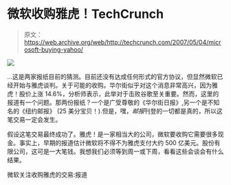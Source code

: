 # 微软收购雅虎！TechCrunch

> 原文：<https://web.archive.org/web/http://techcrunch.com/2007/05/04/microsoft-buying-yahoo/>

![](img/f4487287afced8fff175999846869bba.png)

…这是两家报纸目前的猜测。目前还没有达成任何形式的官方协议，但显然微软已经开始与雅虎谈判。关于可能的收购。华尔街似乎对这个消息非常高兴，因为雅虎！股价上涨 14.6%，分析师表示，此举对于击败谷歌至关重要。然而，这里的报道有一个问题。那两份报纸？一个是广受尊敬的《华尔街日报》,另一个是不知名的《纽约邮报》 (25 美分宝贝！).但是，嘿，*邮报*刊登的一切都是真的，所以这笔交易一定会发生。

假设这笔交易最终成功了。雅虎！是一家相当大的公司，微软要收购它需要很多现金。事实上，早期的报道估计微软将不得不为雅虎支付大约 500 亿美元。股份有限公司，这可是一大笔钱。我想我们必须等到周一或下周，看看这些会谈会有什么结果。

微软关注收购雅虎的交易:报道